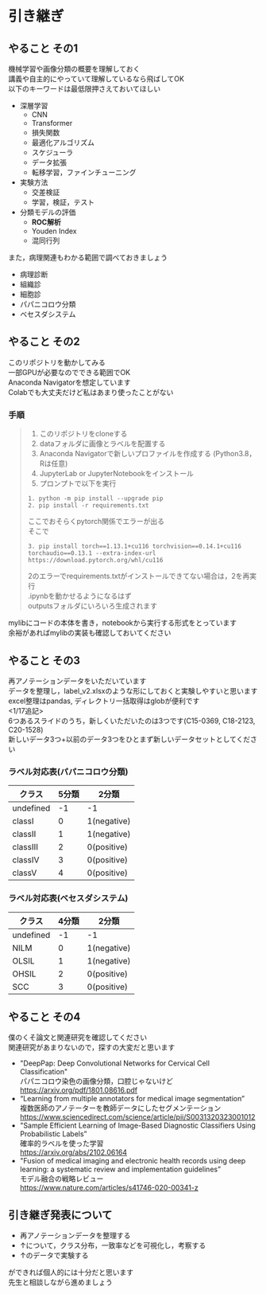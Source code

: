 # 引き継ぎ

## やること その1
機械学習や画像分類の概要を理解しておく  
講義や自主的にやっていて理解しているなら飛ばしてOK  
以下のキーワードは最低限押さえておいてほしい  
- 深層学習
  - CNN
  - Transformer
  - 損失関数
  - 最適化アルゴリズム
  - スケジューラ
  - データ拡張
  - 転移学習，ファインチューニング
- 実験方法
  - 交差検証
  - 学習，検証，テスト
- 分類モデルの評価
  - **ROC解析**
  - Youden Index
  - 混同行列

また，病理関連もわかる範囲で調べておきましょう  
- 病理診断
- 組織診
- 細胞診
- パパニコロウ分類
- ベセスダシステム

## やること その2
このリポジトリを動かしてみる  
一部GPUが必要なのでできる範囲でOK  
Anaconda Navigatorを想定しています  
Colabでも大丈夫だけど私はあまり使ったことがない  
### 手順
>1. このリポジトリをcloneする
>2. dataフォルダに画像とラベルを配置する
>3. Anaconda Navigatorで新しいプロファイルを作成する (Python3.8，Rは任意)
>4. JupyterLab or JupyterNotebookをインストール
>5. プロンプトで以下を実行
>
>```
>1. python -m pip install --upgrade pip
>2. pip install -r requirements.txt
>```
>ここでおそらくpytorch関係でエラーが出る  
>そこで  
>```
>3. pip install torch==1.13.1+cu116 torchvision==0.14.1+cu116 torchaudio==0.13.1 --extra-index-url https://download.pytorch.org/whl/cu116
>```
>2のエラーでrequirements.txtがインストールできてない場合は，2を再実行  
>.ipynbを動かせるようになるはず  
>outputsフォルダにいろいろ生成されます

mylibにコードの本体を書き，notebookから実行する形式をとっています  
余裕があればmylibの実装も確認しておいてください

## やること その3
再アノテーションデータをいただいています  
データを整理し，label_v2.xlsxのような形にしておくと実験しやすいと思います  
excel整理はpandas, ディレクトリ一括取得はglobが便利です  
<1/17追記>  
6つあるスライドのうち，新しくいただいたのは3つです(C15-0369, C18-2123, C20-1528)  
新しいデータ3つ+以前のデータ3つをひとまず新しいデータセットとしてください  
### ラベル対応表(パパニコロウ分類)  
|クラス|5分類|2分類|
|------|------|------|
|undefined|-1|-1|
|classⅠ|0|1(negative)|
|classⅡ|1|1(negative)|
|classⅢ|2|0(positive)|
|classⅣ|3|0(positive)|
|classⅤ|4|0(positive)|
### ラベル対応表(ベセスダシステム)
|クラス|4分類|2分類|
|------|------|------|
|undefined|-1|-1|
|NILM|0|1(negative)|
|OLSIL|1|1(negative)|
|OHSIL|2|0(positive)|
|SCC|3|0(positive)|

## やること その4
僕のくそ論文と関連研究を確認してください  
関連研究があまりないので，探すの大変だと思います  
- "DeepPap: Deep Convolutional Networks for Cervical Cell Classification"  
パパニコロウ染色の画像分類，口腔じゃないけど  
https://arxiv.org/pdf/1801.08616.pdf  
- “Learning from multiple annotators for medical image segmentation”  
複数医師のアノテーターを教師データにしたセグメンテーション  
https://www.sciencedirect.com/science/article/pii/S0031320323001012  
- "Sample Efficient Learning of Image-Based Diagnostic Classifiers Using Probabilistic Labels”  
確率的ラベルを使った学習  
https://arxiv.org/abs/2102.06164  
- "Fusion of medical imaging and electronic health records using deep learning: a systematic review and implementation guidelines”  
モデル融合の戦略レビュー  
https://www.nature.com/articles/s41746-020-00341-z  

## 引き継ぎ発表について
- 再アノテーションデータを整理する
- ↑について，クラス分布，一致率などを可視化し，考察する
- ↑のデータで実験する
  
ができれば個人的には十分だと思います  
先生と相談しながら進めましょう  
